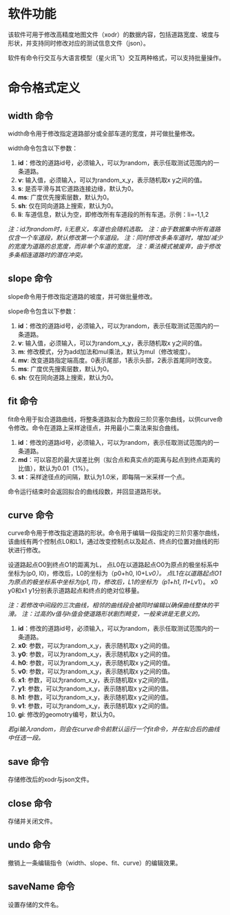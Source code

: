 # 软件功能

该软件可用于修改高精度地图文件（xodr）的数据内容，包括道路宽度、坡度与形状，并支持同时修改对应的测试信息文件（json）。

软件有命令行交互与大语言模型（星火讯飞）交互两种格式，可以支持批量操作。

# 命令格式定义

## width 命令
width命令用于修改指定道路部分或全部车道的宽度，并可做批量修改。

width命令包含以下参数：
1. **id**：修改的道路id号，必须输入，可以为random，表示任取测试范围内的一条道路。
2. **v**: 输入值，必须输入，可以为random_x_y，表示随机取x y之间的值。
3. **s**: 是否平滑与其它道路连接边缘，默认为0。
4. **ms**: 广度优先搜索层数，默认为0。
5. **sh**: 仅在同向道路上搜索，默认为0。
6. **li**: 车道信息，默认为空，即修改所有车道段的所有车道。示例：li=-1,1,2

*注：id为random时，li无意义，车道也会随机选取。*
*注：由于数据集中所有道路仅含一个车道段，默认修改第一个车道段。*
*注：同时修改多条车道时，增加/减少的宽度为道路的总宽度，而非单个车道的宽度。*
*注：乘法模式被废弃，由于修改多条相连道路时的潜在冲突。*

## slope 命令
slope命令用于修改指定道路的坡度，并可做批量修改。

slope命令包含以下参数：
1. **id**：修改的道路id号，必须输入，可以为random，表示任取测试范围内的一条道路。
2. **v**: 输入值，必须输入，可以为random_x_y，表示随机取x y之间的值。
3. **m**: 修改模式，分为add加法和mul乘法，默认为mul（修改坡度）。
4. **mv**: 改变道路指定端高度。0表示尾部，1表示头部，2表示首尾同时改变。
4. **ms**: 广度优先搜索层数，默认为0。
5. **sh**: 仅在同向道路上搜索，默认为0。

   
## fit 命令
fit命令用于拟合道路曲线，将整条道路拟合为数段三阶贝塞尔曲线，以供curve命令修改。命令在道路上采样途径点，并用最小二乘法来拟合曲线。
1. **id**：修改的道路id号，必须输入，可以为random，表示任取测试范围内的一条道路。
2. **md**：可以容忍的最大误差比例（拟合点和真实点的距离与起点到终点距离的比值），默认为0.01（1%）。
3. **st**：采样途径点的间隔，默认为1.0米，即每隔一米采样一个点。

命令运行结束时会返回拟合的曲线段数，并回显道路形状。

## curve 命令
curve命令用于修改指定道路的形状。命令用于编辑一段指定的三阶贝塞尔曲线，该曲线有两个控制点L0和L1，通过改变控制点以及起点、终点的位置对曲线的形状进行修改。

设道路起点O0到终点O1的距离为L，
点L0在以道路起点O0为原点的极坐标系中坐标为(p0, l0)，修改后，L0的坐标为（p0+h0, l0+L*v0）。
点L1在以道路起点O1为原点的极坐标系中坐标为(p1, l1)，修改后，L1的坐标为（p1+h1, l1+L*v1）。
x0 y0和x1 y1分别表示道路起点和终点的绝对位移量。

*注：若修改中间段的三次曲线，相邻的曲线段会被同时编辑以确保曲线整体的平滑。*
*注：过高的v值与h值会使道路形状剧烈畸变，一般来讲是无意义的。*

1. **id**：修改的道路id号，必须输入，可以为random，表示任取测试范围内的一条道路。
2. **x0**: 参数，可以为random_x_y，表示随机取x y之间的值。
3. **y0**: 参数，可以为random_x_y，表示随机取x y之间的值。
4. **h0**: 参数，可以为random_x_y，表示随机取x y之间的值。
5. **v0**: 参数，可以为random_x_y，表示随机取x y之间的值。
6. **x1**: 参数，可以为random_x_y，表示随机取x y之间的值。
7. **y1**: 参数，可以为random_x_y，表示随机取x y之间的值。
8. **h1**: 参数，可以为random_x_y，表示随机取x y之间的值。
9. **v1**: 参数，可以为random_x_y，表示随机取x y之间的值。
10. **gi**: 修改的geomotry编号，默认为0。

*若gi输入random，则会在curve命令前默认运行一个fit命令，并在拟合后的曲线中任选一段。*

## save 命令

存储修改后的xodr与json文件。

## close 命令

存储并关闭文件。

## undo 命令

撤销上一条编辑指令（width、slope、fit、curve）的编辑效果。

## saveName 命令

设置存储的文件名。